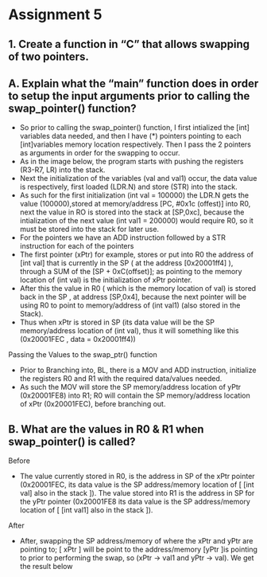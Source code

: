 
# Assignment 5

## 1. Create a function in “C” that allows swapping of two pointers.
A. Explain what the “main” function does in order to setup the input arguments prior to calling the swap_pointer() function?
--

 - So prior to calling the swap_pointer() function, I first intialized the [int] variables data needed, and then I have (*) pointers pointing to each [int]variables memory location respectively. Then I pass the 2 pointers as arguments in order for the swapping to occur.
 - As in the image below, the program starts with pushing the registers (R3-R7, LR) into the stack.
 - Next the initialization of the variables (val and val1) occur, the data value is respectively, first loaded (LDR.N) and store (STR) into the stack.
 - As such for the first initialization (int val = 100000) the LDR.N gets the value (100000),stored at memory/address [PC, #0x1c (offest)] into R0, next the value in RO is stored into the stack at [SP,0xc], because the intialization of the next value (int val1 = 200000) would require R0, so it must be stored into the stack for later use.
 - For the pointers we have an ADD instruction followed by a STR  instruction for each of the pointers
 - The first pointer (xPtr) for example, stores or put into R0 the address of [int val] that is currently in the SP ( at the address  [0x20001ff4] ), through a SUM of the [SP + 0xC(offset)]; as pointing to the memory location of (int val) is the initialization of xPtr pointer.
 - After this the value in R0 ( which is the memory location of val) is stored back in the SP , at address [SP,0x4],  because the next   pointer will be using R0 to point to memory/address of (int val1)  (also stored in the Stack).
 - Thus when xPtr is stored in SP (its data value will be the SP memory/address location of (int val), thus it will something like  this  (0x20001FEC , data = 0x20001ff4))

Passing the Values to the swap_ptr() function

 - Prior to Branching into, BL, there is a MOV and ADD instruction, initialize the registers R0 and R1 with the required data/values
   needed.
 - As such the MOV will store the SP memory/address location of yPtr (0x20001FE8) into R1; R0 will contain the SP memory/address location of xPtr (0x20001FEC), before branching out.

B. What are the values in R0 & R1 when swap_pointer() is called?
-
Before

 - The value currently stored in R0, is the address in SP of the xPtr
   pointer (0x20001FEC, its data value is the SP address/memory location
   of [ [int val] also in the stack ]). The value stored into R1 is the
   address in SP for the yPtr pointer (0x20001FE8 its data value is the
   SP address/memory location of [ [int val1] also in the stack ]).

After

 - After, swapping the SP address/memory of where the xPtr and yPtr are
   pointing to; [ xPtr ] will be point to the address/memory [yPtr ]is
   pointing to prior to performing the swap, so (xPtr -> val1 and yPtr
   -> val). We get the result below

